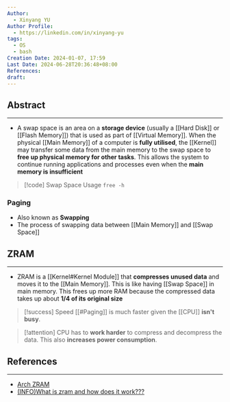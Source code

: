 ```yaml
---
Author:
  - Xinyang YU
Author Profile:
  - https://linkedin.com/in/xinyang-yu
tags:
  - OS
  - bash
Creation Date: 2024-01-07, 17:59
Last Date: 2024-06-28T20:36:48+08:00
References: 
draft: 
---
```

## Abstract
---
- A swap space is an area on a **storage device** (usually a [[Hard Disk]] or [[Flash Memory]]) that is used as part of [[Virtual Memory]]. When the physical [[Main Memory]] of a computer is **fully utilised**, the [[Kernel]] may transfer some data from the main memory to the swap space to **free up physical memory for other tasks**. This allows the system to continue running applications and processes even when the **main memory is insufficient**



>[!code] Swap Space Usage
> `free -h`


### Paging
- Also known as **Swapping**
- The process of swapping data between [[Main Memory]] and [[Swap Space]]

## ZRAM
---
- ZRAM is a [[Kernel#Kernel Module]] that **compresses unused data** and moves it to the [[Main Memory]]. This is like having [[Swap Space]] in main memory. This frees up more RAM because the compressed data takes up about **1/4 of its original size**


>[!success] Speed
> [[#Paging]] is much faster given the [[CPU]] **isn't busy**.

>[!attention]
> CPU has to **work harder** to compress and decompress the data. This also **increases power consumption**.



## References
---
- [Arch ZRAM](https://wiki.archlinux.org/title/Zram)
- [(INFO)What is zram and how does it work???](https://xdaforums.com/t/info-what-is-zram-and-how-does-it-work.2023568/)